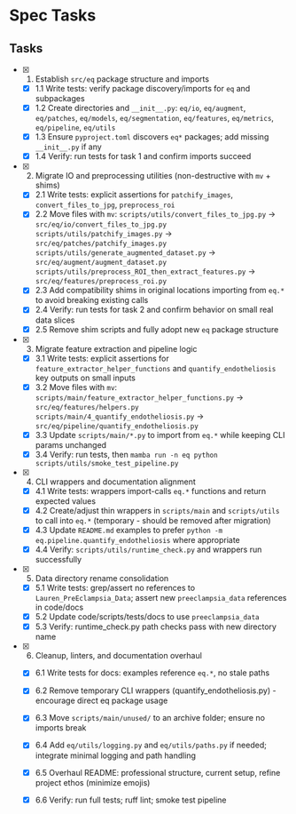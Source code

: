 # Spec Tasks

## Tasks

- [x] 1. Establish `src/eq` package structure and imports
  - [x] 1.1 Write tests: verify package discovery/imports for `eq` and subpackages
  - [x] 1.2 Create directories and `__init__.py`: `eq/io`, `eq/augment`, `eq/patches`, `eq/models`, `eq/segmentation`, `eq/features`, `eq/metrics`, `eq/pipeline`, `eq/utils`
  - [x] 1.3 Ensure `pyproject.toml` discovers `eq*` packages; add missing `__init__.py` if any
  - [x] 1.4 Verify: run tests for task 1 and confirm imports succeed

- [x] 2. Migrate IO and preprocessing utilities (non-destructive with `mv` + shims)
  - [x] 2.1 Write tests: explicit assertions for `patchify_images`, `convert_files_to_jpg`, `preprocess_roi`
  - [x] 2.2 Move files with `mv`:
        `scripts/utils/convert_files_to_jpg.py` → `src/eq/io/convert_files_to_jpg.py`
        `scripts/utils/patchify_images.py` → `src/eq/patches/patchify_images.py`
        `scripts/utils/generate_augmented_dataset.py` → `src/eq/augment/augment_dataset.py`
        `scripts/utils/preprocess_ROI_then_extract_features.py` → `src/eq/features/preprocess_roi.py`
  - [x] 2.3 Add compatibility shims in original locations importing from `eq.*` to avoid breaking existing calls
  - [x] 2.4 Verify: run tests for task 2 and confirm behavior on small real data slices
  - [x] 2.5 Remove shim scripts and fully adopt new `eq` package structure

- [x] 3. Migrate feature extraction and pipeline logic
  - [x] 3.1 Write tests: explicit assertions for `feature_extractor_helper_functions` and `quantify_endotheliosis` key outputs on small inputs
  - [x] 3.2 Move files with `mv`:
        `scripts/main/feature_extractor_helper_functions.py` → `src/eq/features/helpers.py`
        `scripts/main/4_quantify_endotheliosis.py` → `src/eq/pipeline/quantify_endotheliosis.py`
  - [x] 3.3 Update `scripts/main/*.py` to import from `eq.*` while keeping CLI params unchanged
  - [x] 3.4 Verify: run tests, then `mamba run -n eq python scripts/utils/smoke_test_pipeline.py`

- [x] 4. CLI wrappers and documentation alignment
  - [x] 4.1 Write tests: wrappers import-calls `eq.*` functions and return expected values
  - [x] 4.2 Create/adjust thin wrappers in `scripts/main` and `scripts/utils` to call into `eq.*` (temporary - should be removed after migration)
  - [x] 4.3 Update `README.md` examples to prefer `python -m eq.pipeline.quantify_endotheliosis` where appropriate
  - [x] 4.4 Verify: `scripts/utils/runtime_check.py` and wrappers run successfully

- [x] 5. Data directory rename consolidation
  - [x] 5.1 Write tests: grep/assert no references to `Lauren_PreEclampsia_Data`; assert new `preeclampsia_data` references in code/docs
  - [x] 5.2 Update code/scripts/tests/docs to use `preeclampsia_data`
  - [x] 5.3 Verify: runtime_check.py path checks pass with new directory name

- [x] 6. Cleanup, linters, and documentation overhaul
  - [x] 6.1 Write tests for docs: examples reference `eq.*`, no stale paths
  - [x] 6.2 Remove temporary CLI wrappers (quantify_endotheliosis.py) - encourage direct eq package usage
  - [x] 6.3 Move `scripts/main/unused/` to an archive folder; ensure no imports break
  - [x] 6.4 Add `eq/utils/logging.py` and `eq/utils/paths.py` if needed; integrate minimal logging and path handling
  - [x] 6.5 Overhaul README: professional structure, current setup, refine project ethos (minimize emojis)
  - [x] 6.6 Verify: run full tests; ruff lint; smoke test pipeline


